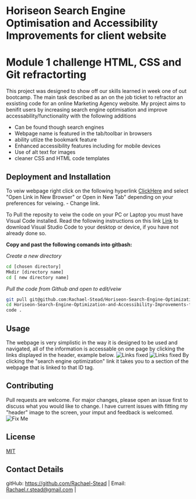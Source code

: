 # Horiseon Search Engine Optimisation and Accessibility Improvements for client website
# Module 1 challenge HTML, CSS and Git refractorting 

This project was designed to show off our skills learned in week one of out bootcamp. The main task described as an on the job ticket to refractor
an exsisting code for an online Marketing Agency website.
My project aims to benifit users by increasing search engine optimisation and improve accessability/functionality with the following additions
* Can be found though search engines
* Webpage name is featured in the tab/toolbar in browsers
* ability utlize the bookmark feature
* Enhanced accessibility features including for mobile devices
* Use of alt text for images
* cleaner CSS and HTML code templates

## Deployment and Installation

To veiw webpage right click on the following hyperlink [ClickHere](https://pip.pypa.io/en/stable/) and select  "Open Link in New Browser" or Open in New Tab" depending on your preferences for veiwing. - Change link.

To Pull the reposity to veiw the code on your PC or Laptop you must have Visual Code installed. Read the following instructions on this link [Link](http://a.com) to download Visual Studio Code to your desktop or device, if you have not already done so.

**Copy and past the following comands into gitbash:**

*Create a new directory*
```bash
cd [chosen directory]
Mkdir [directory name]
cd [ new directory name]
```
*Pull the code from Github and open to edit/veiw*
```bash
git pull git@github.com:Rachael-Stead/Horiseon-Search-Engine-Optimization-and-Accessibility-Improvements-for-Client-Website.git
cd Horiseon-Search-Engine-Optimization-and-Accessibility-Improvements-for-Client-Website
code .
```
## Usage
The webpage is very simplistic in the way it is designed to be used and navigated, all of the information is accessable on one page by clicking the links displayed
in the header, example below.
![Links fixed](https://github.com/Rachael-Stead/Horiseon-Search-Engine-Optimization-and-Accessibility-Improvements-for-Client-Website/blob/main/snapshotCLICK.PNG)
![Links fixed](https://github.com/Rachael-Stead/Horiseon-Search-Engine-Optimization-and-Accessibility-Improvements-for-Client-Website/blob/main/snapshotSECTION.PNG)
By clicking the "search engine optimization" link it takes you to a section of the webpage that is linked to that ID tag.

## Contributing

Pull requests are welcome. For major changes, please open an issue first
to discuss what you would like to change. I have current issues with fitting my "header" image to the screen, your imput and feedback is welcomed.
![Fix Me](https://github.com/Rachael-Stead/Horiseon-Search-Engine-Optimization-and-Accessibility-Improvements-for-Client-Website/blob/main/snapshotHELP.PNG)


## License

[MIT](https://choosealicense.com/licenses/mit/)

## Contact Details
gitHub: https://github.com/Rachael-Stead | Email: Rachael.r.stead@gmail.com | 

